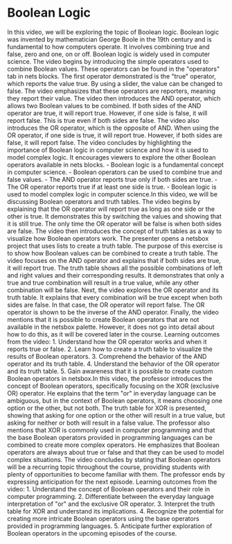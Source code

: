 # Boolean Logic
In this video, we will be exploring the topic of Boolean logic. Boolean logic was invented by mathematician George Boole in the 19th century and is fundamental to how computers operate. It involves combining true and false, zero and one, on or off. Boolean logic is widely used in computer science. The video begins by introducing the simple operators used to combine Boolean values. These operators can be found in the "operators" tab in nets blocks. The first operator demonstrated is the "true" operator, which reports the value true. By using a slider, the value can be changed to false. The video emphasizes that these operators are reporters, meaning they report their value. The video then introduces the AND operator, which allows two Boolean values to be combined. If both sides of the AND operator are true, it will report true. However, if one side is false, it will report false. This is true even if both sides are false. The video also introduces the OR operator, which is the opposite of AND. When using the OR operator, if one side is true, it will report true. However, if both sides are false, it will report false. The video concludes by highlighting the importance of Boolean logic in computer science and how it is used to model complex logic. It encourages viewers to explore the other Boolean operators available in nets blocks. \- Boolean logic is a fundamental concept in computer science. \- Boolean operators can be used to combine true and false values. \- The AND operator reports true only if both sides are true. \- The OR operator reports true if at least one side is true. \- Boolean logic is used to model complex logic in computer science.In this video, we will be discussing Boolean operators and truth tables. The video begins by explaining that the OR operator will report true as long as one side or the other is true. It demonstrates this by switching the values and showing that it is still true. The only time the OR operator will be false is when both sides are false. The video then introduces the concept of truth tables as a way to visualize how Boolean operators work. The presenter opens a netsbox project that uses lists to create a truth table. The purpose of this exercise is to show how Boolean values can be combined to create a truth table. The video focuses on the AND operator and explains that if both sides are true, it will report true. The truth table shows all the possible combinations of left and right values and their corresponding results. It demonstrates that only a true and true combination will result in a true value, while any other combination will be false. Next, the video explores the OR operator and its truth table. It explains that every combination will be true except when both sides are false. In that case, the OR operator will report false. The OR operator is shown to be the inverse of the AND operator. Finally, the video mentions that it is possible to create Boolean operators that are not available in the netsbox palette. However, it does not go into detail about how to do this, as it will be covered later in the course. Learning outcomes from the video: 1\. Understand how the OR operator works and when it reports true or false. 2\. Learn how to create a truth table to visualize the results of Boolean operators. 3\. Comprehend the behavior of the AND operator and its truth table. 4\. Understand the behavior of the OR operator and its truth table. 5\. Gain awareness that it is possible to create custom Boolean operators in netsbox.In this video, the professor introduces the concept of Boolean operators, specifically focusing on the XOR (exclusive OR) operator. He explains that the term "or" in everyday language can be ambiguous, but in the context of Boolean operators, it means choosing one option or the other, but not both. The truth table for XOR is presented, showing that asking for one option or the other will result in a true value, but asking for neither or both will result in a false value. The professor also mentions that XOR is commonly used in computer programming and that the base Boolean operators provided in programming languages can be combined to create more complex operators. He emphasizes that Boolean operators are always about true or false and that they can be used to model complex situations. The video concludes by stating that Boolean operators will be a recurring topic throughout the course, providing students with plenty of opportunities to become familiar with them. The professor ends by expressing anticipation for the next episode. Learning outcomes from the video: 1\. Understand the concept of Boolean operators and their role in computer programming. 2\. Differentiate between the everyday language interpretation of "or" and the exclusive OR operator. 3\. Interpret the truth table for XOR and understand its implications. 4\. Recognize the potential for creating more intricate Boolean operators using the base operators provided in programming languages. 5\. Anticipate further exploration of Boolean operators in the upcoming episodes of the course.  
